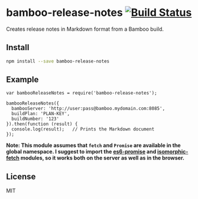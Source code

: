 # bamboo-release-notes [![Build Status](https://secure.travis-ci.org/ahelmberger/bamboo-release-notes.png?branch=master)](https://travis-ci.org/ahelmberger/bamboo-release-notes)

Creates release notes in Markdown format from a Bamboo build.

## Install

```bash
npm install --save bamboo-release-notes
```

## Example

    var bambooReleaseNotes = require('bamboo-release-notes');

    bambooReleaseNotes({
      bambooServer: 'http://user:pass@bamboo.mydomain.com:8085',
      buildPlan: 'PLAN-KEY',
      buildNumber: '123'
    }).then(function (result) {
      console.log(result);   // Prints the Markdown document
    });

__Note: This module assumes that `fetch` and `Promise` are available in the global namespace. I suggest to import the [es6-promise](https://www.npmjs.com/package/es6-promise) and [isomorphic-fetch](https://www.npmjs.com/package/isomorphic-fetch) modules, so it works both on the server as well as in the browser.__

## License

MIT

